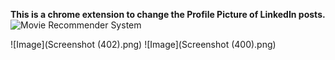 


**This is a chrome extension to change the Profile Picture of LinkedIn posts.**
![Movie Recommender System](https://github.com/AdityaDwivedi1611/MovieRecommender/blob/main/MRS.jpg)

![Image](Screenshot (402).png)
![Image](Screenshot (400).png)






